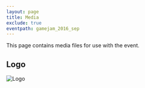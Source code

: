 ```yaml
---
layout: page
title: Media
exclude: true
eventpath: gamejam_2016_sep
---
```


This page contains media files for use with the event.

Logo
--------

![Logo]({{site.baseurl}}/{{page.eventpath}}/media/logo1.png)


